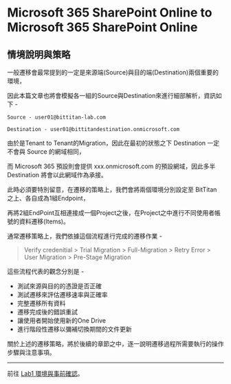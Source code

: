 # Microsoft 365 SharePoint Online to Microsoft 365 SharePoint Online

## 情境說明與策略

一般遷移會最常提到的一定是來源端(Source)與目的端(Destination)兩個重要的環境，

因此本篇文章也將會模擬各一組的Source與Destination來進行細部解析，資訊如下 - 

```Source - user01@bittitan-lab.com```

```Destination - user01@bittitandestination.onmicrosoft.com```

由於是Tenant to Tenant的Migration，因此在最初的狀態之下 Destination 一定不會與 Source 的網域相同，

而 Microsoft 365 預設則會提供 xxx.onmicrosoft.com 的預設網域，因此多半 Destination 將會以此網域作為承接。

此時必須要特別留意，在遷移的策略上，我們會將兩個環境分別設定至 BitTitan 之上、各自成為1組Endpoint，

再將2組EndPoint互相連接成一個Project之後，在Project之中進行不同使用者帳號的資料遷移(Items)。

通常遷移策略上，我們依據這個流程進行完成的遷移作業 - 

> Verify credenitial > Trial Migration > Full-Migration > Retry Error > User Migration > Pre-Stage Migration

這些流程代表的觀念分別是 - 

- 測試來源與目的的憑證是否正確
- 測試遷移來評估遷移速率與正確率
- 完整遷移所有資料
- 遷移完成後的錯誤重試
- 讓使用者開始使用新的One Drive
- 進行階段性遷移以彌補切換期間的文件更新

關於上述的遷移策略，將於後續的章節之中，逐一說明遷移過程所需要執行的操作步驟與注意事項。

---

前往 [Lab1 環境與事前確認](https://github.com/MarkChang-Core/BitTitan/blob/main/OneDriveToOneDrive/Lab1.md)。


